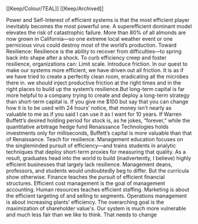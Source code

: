 [[Keep/Colour/TEAL]] [[Keep/Archived]] 

Power and Self-Interest
of efficient systems is that the most
efficient player inevitably becomes
the most powerful one. A superefficient dominant model elevates the risk of catastrophic failure. More
than 80% of all almonds are now grown in California—so one extreme local weather
event or one pernicious virus could destroy most of the world’s production.
Toward Resilience: Resilience is the ability to recover from difficulties—to spring back into shape
after a shock. To curb efficiency creep and foster
resilience, organizations can:
Limit scale.
Introduce friction. In our quest to
make our systems more efficient, we
have driven out all friction. It is as if we
have tried to create a perfectly clean
room, eradicating all the microbes
there in. we
should inject productive friction at the
right times and in the right places to
build up the system’s resilience.But long-term capital is
far more helpful to a company trying
to create and deploy a long-term
strategy than short-term capital is. If
you give me $100 but say that you can
change how it is to be used with 24
hours’ notice, that money isn’t nearly
as valuable to me as if you said I can
use it as I want for 10 years. If Warren
Buffett’s desired holding period for
stock is, as he jokes, “forever,” while
the quantitative arbitrage hedge fund
Renaissance Technologies holds
investments only for milliseconds,
Buffett’s capital is more valuable than
that of Renaissance.
Teach for resilience. Management
education focuses on the singleminded pursuit of efficiency—and
trains students in analytic techniques
that deploy short-term proxies for
measuring that quality. As a result,
graduates head into the world to
build (inadvertently, I believe) highly efficient businesses that largely
lack resilience.
Management deans, professors,
and students would undoubtedly
beg to differ. But the curricula show
otherwise. Finance teaches the pursuit of efficient financial structures.
Efficient cost management is the goal
of management accounting. Human
resources teaches efficient staffing.
Marketing is about the efficient
targeting of and selling to segments.
Operations management is about
increasing plants’ efficiency. The
overarching goal is the maximization
of shareholder value's. Our
system is much more vulnerable and
much less fair than we like to think.
That needs to change

